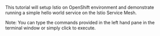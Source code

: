 This tutorial will setup Istio on OpenShift environment and demonstrate running a simple hello world service on the Istio Service Mesh. 

Note: You can type the commands provided in the left hand pane in the terminal window or simply click to execute.